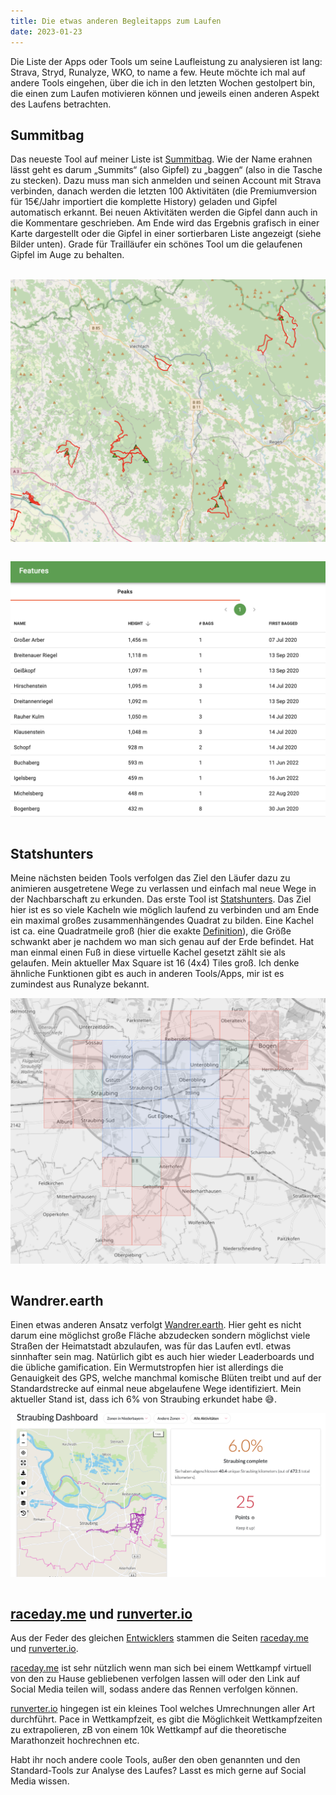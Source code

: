 ```yaml
---
title: Die etwas anderen Begleitapps zum Laufen
date: 2023-01-23
---
```


Die Liste der Apps oder Tools um seine Laufleistung zu analysieren ist lang: Strava, Stryd, Runalyze, WKO, to name a few. Heute möchte ich mal auf andere Tools eingehen, über die ich in den letzten Wochen gestolpert bin, die einen zum Laufen motivieren können und jeweils einen anderen Aspekt des Laufens betrachten.

## Summitbag

Das neueste Tool auf meiner Liste ist <a href='https://summitbag.com' class='external' target='_blank' data-umami-event="summitbag" rel='noopener'>Summitbag</a>. Wie der Name erahnen lässt geht es darum „Summits“ (also Gipfel) zu „baggen“ (also in die Tasche zu stecken). Dazu muss man sich anmelden und seinen Account mit Strava verbinden, danach werden die letzten 100 Aktivitäten (die Premiumversion für 15€/Jahr importiert die komplette History) geladen und Gipfel automatisch erkannt. Bei neuen Aktivitäten werden die Gipfel dann auch in die Kommentare geschrieben. Am Ende wird das Ergebnis grafisch in einer Karte dargestellt oder die Gipfel in einer sortierbaren Liste angezeigt (siehe Bilder unten). Grade für Trailläufer ein schönes Tool um die gelaufenen Gipfel im Auge zu behalten.<br><br>

[<img src="/assets/images/2023/Summitbag_Map.png" class='w-4/5' align="center"/>](/assets/images/2023/Summitbag_Map.png)<br /><br />

[<img src="/assets/images/2023/Summitbag_List.png" class='w-4/5' align="center"/>](/assets/images/2023/Summitbag_List.png)<br /><br />

## Statshunters

Meine nächsten beiden Tools verfolgen das Ziel den Läufer dazu zu animieren ausgetretene Wege zu verlassen und einfach mal neue Wege in der Nachbarschaft zu erkunden. Das erste Tool ist <a href='https://www.statshunters.com' class='external' target='_blank' rel='noopener' data-umami-event="statshunters">Statshunters</a>. Das Ziel hier ist es so viele Kacheln wie möglich laufend zu verbinden und am Ende ein maximal großes zusammenhängendes Quadrat zu bilden. Eine Kachel ist ca. eine Quadratmeile groß (hier die exakte <a href='https://rideeverytile.com/how-big-is-a-tile' class='external' target='_blank' rel='noopener'>Definition</a>), die Größe schwankt aber je nachdem wo man sich genau auf der Erde befindet. Hat man einmal einen Fuß in diese virtuelle Kachel gesetzt zählt sie als gelaufen. Mein aktueller Max Square ist 16 (4x4) Tiles groß. Ich denke ähnliche Funktionen gibt es auch in anderen Tools/Apps, mir ist es zumindest aus Runalyze bekannt.

[<img src="/assets/images/2023/Statshunters.png" class='w-4/5' align="center"/>](/assets/images/2023/Statshunters.png)<br><br>

## Wandrer.earth

Einen etwas anderen Ansatz verfolgt <a href='https://wandrer.earth' class='external' target='_blank' rel='noopener' data-umami-event="wandrer">Wandrer.earth</a>. Hier geht es nicht darum eine möglichst große Fläche abzudecken sondern möglichst viele Straßen der Heimatstadt abzulaufen, was für das Laufen evtl. etwas sinnhafter sein mag. Natürlich gibt es auch hier wieder Leaderboards und die übliche gamification. Ein Wermutstropfen hier ist allerdings die Genauigkeit des GPS, welche manchmal komische Blüten treibt und auf der Standardstrecke auf einmal neue abgelaufene Wege identifiziert. Mein aktueller Stand ist, dass ich 6% von Straubing erkundet habe 😅.

[<img src="/assets/images/2023/Wandrer.png" class='w-4/5' align="center"/>](/assets/images/2023/Wandrer.png)<br><br>

## <a href='https://raceday.me' class='external' target='_blank' data-umami-event="raceday_me" rel='noopener'>raceday.me</a> und <a href='runverter.io' class='external' target='_blank' rel='noopener'>runverter.io</a>

Aus der Feder des gleichen <a href='https://stefan.wtf' class='external' target='_blank' rel='noopener'>Entwicklers</a> stammen die Seiten <a href='https://raceday.me' class='external' target='_blank' rel='noopener'>raceday.me</a> und <a href='runverter.io' class='external' target='_blank' rel='noopener'>runverter.io</a>.

<a href='https://raceday.me' class='external' target='_blank' rel='noopener'>raceday.me</a> ist sehr nützlich wenn man sich bei einem Wettkampf virtuell von den zu Hause gebliebenen verfolgen lassen will oder den Link auf Social Media teilen will, sodass andere das Rennen verfolgen können.

<a href='runverter.io' class='external' target='_blank' data-umami-event="runverter_io" rel='noopener'>runverter.io</a> hingegen ist ein kleines Tool welches Umrechnungen aller Art durchführt. Pace in Wettkampfzeit, es gibt die Möglichkeit Wettkampfzeiten zu extrapolieren, zB von einem 10k Wettkampf auf die theoretische Marathonzeit hochrechnen etc.

Habt ihr noch andere coole Tools, außer den oben genannten und den Standard-Tools zur Analyse des Laufes? Lasst es mich gerne auf Social Media wissen. <br><br>
